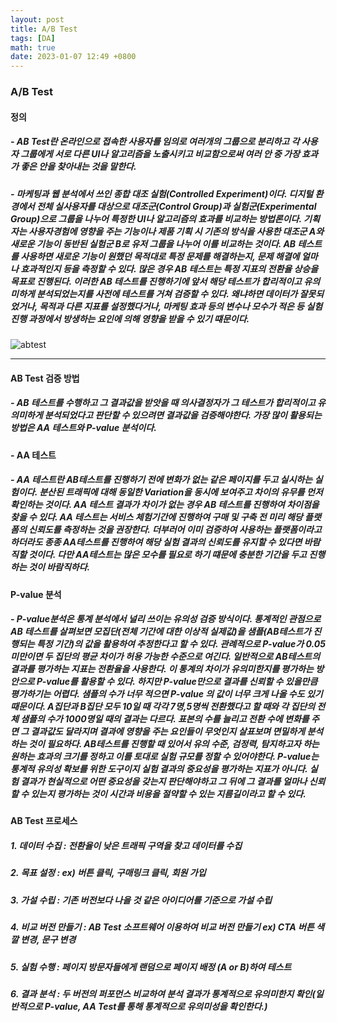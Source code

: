 ```yaml
---
layout: post
title: A/B Test
tags: [DA]
math: true
date: 2023-01-07 12:49 +0800
---
```


### A/B Test


#### **정의**
 
##### - AB Test란 온라인으로 접속한 사용자를 임의로 여러개의 그룹으로 분리하고 각 사용자 그룹에게 서로 다른 UI나 알고리즘을 노출시키고 비교함으로써 여러 안 중 가장 효과가 좋은 안을 찾아내는 것을 말한다.

##### - 마케팅과 웹 분석에서 쓰인 종합 대조 실험(Controlled Experiment)이다. 디지털 환경에서 전체 실사용자를 대상으로 대조군(Control Group)과 실험군(Experimental Group)으로 그룹을 나누어 특정한 UI나 알고리즘의 효과를 비교하는 방법론이다. 기획자는 사용자경험에 영향을 주는 기능이나 제품 기획 시 기존의 방식을 사용한 대조군 A와 새로운 기능이 동반된 실험군 B로 유저 그룹을 나누어 이를 비교하는 것이다. AB 테스트를 사용하면 새로운 기능이 원했던 목적대로 특정 문제를 해결하는지, 문제 해결에 얼마나 효과적인지 등을 측정할 수 있다. 많은 경우 AB 테스트는 특정 지표의 전환율 상승을 목표로 진행된다. 이러한 AB 테스트를 진행하기에 앞서 해당 테스트가 합리적이고 유의미하게 분석되었는지를 사전에 테스트를 거쳐 검증할 수 있다. 왜냐하면 데이터가 잘못되었거나, 목적과 다른 지표를 설정했다거나, 마케팅 효과 등의 변수나 모수가 적은 등 실험 진행 과정에서 방생하는 요인에 의해 영향을 받을 수 있기 떄문이다.

![abtest](https://datata29.github.io/assets/img/AB1.jpeg)



***

#### AB Test 검증 방법

##### - AB 테스트를 수행하고 그 결과값을 받앗을 때 의사결정자가 그 테스트가 합리적이고 유의미하게 분석되었다고 판단할 수 있으려면 결과값을 검증해야한다. 가장 많이 활용되는 방법은 AA 테스트와 P-value 분석이다.


#### - AA 테스트

##### - AA 테스트란 AB테스트를 진행하기 전에 변화가 없는 같은 페이지를 두고 실시하는 실험이다. 분산된 트래픽에 대해 동일한 Variation을 동시에 보여주고 차이의 유무를 먼저 확인하는 것이다. AA 테스트 결과가 차이가 없는 경우 AB 테스트를 진행하여 차이점을 찾을 수 있다.    AA 테스트는 서비스 체험기간에 진행하여 구매 및 구축 전 미리 해당 플랫폼의 신뢰도를 측정하는 것을 권장한다. 더부러어 이미 검증하여 사용하는 플랫폼이라고 하더라도 종종 AA테스트를 진행하여 해당 실험 결과의 신뢰도를 유지할 수 있다면 바람직할 것이다. 다만 AA테스트는 많은 모수를 필요로 하기 떄문에 충분한 기간을 두고 진행하는 것이 바람직하다. 


#### P-value 분석

##### - P-value분석은 통계 분석에서 널리 쓰이는 유의성 검증 방식이다. 통계적인 관점으로 AB 테스트를 살펴보면 모집단(전체 기간에 대한 이상적 실제값)을 샘플(AB테스트가 진행되는 특정 기간)의 값을 활용하여 추정한다고 할 수 있다. 관례적으로 P-value가 0.05미만이면 두 집단의 평균 차이가 허용 가능한 수준으로 여긴다.   일반적으로 AB테스트의 결과를 평가하는 지표는 전환율을 사용한다. 이 통계의 차이가 유의미한지를 평가하는 방안으로 P-value를 활용할 수 있다.   하지만 P-value만으로 결과를 신뢰할 수 있을만큼 평가하기는 어렵다. 샘플의 수가 너무 적으면 P-value 의 값이 너무 크게 나올 수도 있기 때문이다. A집단과 B집단 모두 10일 때 각각 7명,5명씩 전환했다고 할 때와 각 집단의 전체 샘플의 수가 1000명일 때의 결과는 다르다. 표본의 수를 늘리고 전환 수에 변화를 주면 그 결과값도 달라지며 결과에 영향을 주는 요인들이 무엇인지 살표보며 면밀하게 분석하는 것이 필요하다.   AB테스트를 진행할 때 있어서 유의 수준, 검정력, 탐지하고자 하는 원하는 효과의 크기를 정하고 이를 토대로 실험 규모를 정할 수 있어야한다. P-value는 통계적 유의성 확보를 위한 도구이지 실험 결과의 중요성을 평가하는 지표가 아니다. 실험 결과가 현실적으로 어떤 중요성을 갖는지 판단해야하고 그 뒤에 그 결과를 얼마나 신뢰할 수 있는지 평가하는 것이 시간과 비용을 절약할 수 있는 지름길이라고 할 수 있다.





#### AB Test 프로세스

##### 1. 데이터 수집 : 전환율이 낮은 트래픽 구역을 찾고 데이터를 수집

##### 2. 목표 설정 : ex) 버튼 클릭, 구매링크 클릭, 회원 가입

##### 3. 가설 수립 : 기존 버전보다 나을 것 같은 아이디어를 기준으로 가설 수립

##### 4. 비교 버전 만들기 : AB Test 소프트웨어 이용하여 비교 버전 만들기 ex) CTA 버튼 색깔 변경, 문구 변경

##### 5. 실험 수행 : 페이지 방문자들에게 랜덤으로 페이지  배정 (A or B)하여 테스트

##### 6. 결과 분석 : 두 버전의 퍼포먼스 비교하여 분석 결과가 통계적으로 유의미한지 확인(일반적으로 P-value, AA Test를 통해 통계적으로 유의미성을 확인한다.)


